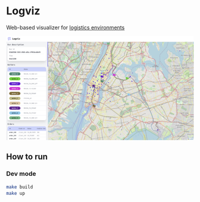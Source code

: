 # Logviz

Web-based visualizer for [logistics environments](https://github.com/Sarrasor/logistics_envs)

![Logviz web interface](images/logviz.png)

## How to run

### Dev mode

```bash
make build
make up
```
